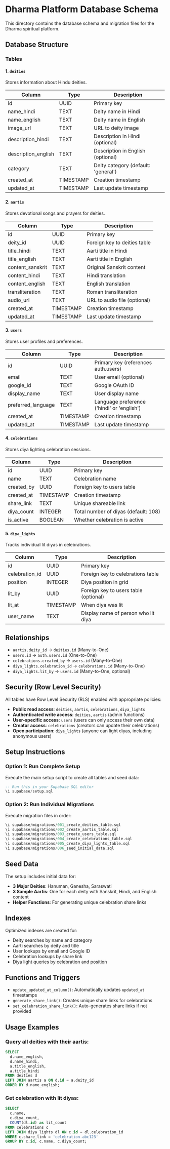 # Dharma Platform Database Schema

This directory contains the database schema and migration files for the Dharma spiritual platform.

## Database Structure

### Tables

#### 1. `deities`
Stores information about Hindu deities.

| Column | Type | Description |
|--------|------|-------------|
| id | UUID | Primary key |
| name_hindi | TEXT | Deity name in Hindi |
| name_english | TEXT | Deity name in English |
| image_url | TEXT | URL to deity image |
| description_hindi | TEXT | Description in Hindi (optional) |
| description_english | TEXT | Description in English (optional) |
| category | TEXT | Deity category (default: 'general') |
| created_at | TIMESTAMP | Creation timestamp |
| updated_at | TIMESTAMP | Last update timestamp |

#### 2. `aartis`
Stores devotional songs and prayers for deities.

| Column | Type | Description |
|--------|------|-------------|
| id | UUID | Primary key |
| deity_id | UUID | Foreign key to deities table |
| title_hindi | TEXT | Aarti title in Hindi |
| title_english | TEXT | Aarti title in English |
| content_sanskrit | TEXT | Original Sanskrit content |
| content_hindi | TEXT | Hindi translation |
| content_english | TEXT | English translation |
| transliteration | TEXT | Roman transliteration |
| audio_url | TEXT | URL to audio file (optional) |
| created_at | TIMESTAMP | Creation timestamp |
| updated_at | TIMESTAMP | Last update timestamp |

#### 3. `users`
Stores user profiles and preferences.

| Column | Type | Description |
|--------|------|-------------|
| id | UUID | Primary key (references auth.users) |
| email | TEXT | User email (optional) |
| google_id | TEXT | Google OAuth ID |
| display_name | TEXT | User display name |
| preferred_language | TEXT | Language preference ('hindi' or 'english') |
| created_at | TIMESTAMP | Creation timestamp |
| updated_at | TIMESTAMP | Last update timestamp |

#### 4. `celebrations`
Stores diya lighting celebration sessions.

| Column | Type | Description |
|--------|------|-------------|
| id | UUID | Primary key |
| name | TEXT | Celebration name |
| created_by | UUID | Foreign key to users table |
| created_at | TIMESTAMP | Creation timestamp |
| share_link | TEXT | Unique shareable link |
| diya_count | INTEGER | Total number of diyas (default: 108) |
| is_active | BOOLEAN | Whether celebration is active |

#### 5. `diya_lights`
Tracks individual lit diyas in celebrations.

| Column | Type | Description |
|--------|------|-------------|
| id | UUID | Primary key |
| celebration_id | UUID | Foreign key to celebrations table |
| position | INTEGER | Diya position in grid |
| lit_by | UUID | Foreign key to users table (optional) |
| lit_at | TIMESTAMP | When diya was lit |
| user_name | TEXT | Display name of person who lit diya |

## Relationships

- `aartis.deity_id` → `deities.id` (Many-to-One)
- `users.id` → `auth.users.id` (One-to-One)
- `celebrations.created_by` → `users.id` (Many-to-One)
- `diya_lights.celebration_id` → `celebrations.id` (Many-to-One)
- `diya_lights.lit_by` → `users.id` (Many-to-One, optional)

## Security (Row Level Security)

All tables have Row Level Security (RLS) enabled with appropriate policies:

- **Public read access**: `deities`, `aartis`, `celebrations`, `diya_lights`
- **Authenticated write access**: `deities`, `aartis` (admin functions)
- **User-specific access**: `users` (users can only access their own data)
- **Creator access**: `celebrations` (creators can update their celebrations)
- **Open participation**: `diya_lights` (anyone can light diyas, including anonymous users)

## Setup Instructions

### Option 1: Run Complete Setup
Execute the main setup script to create all tables and seed data:

```sql
-- Run this in your Supabase SQL editor
\i supabase/setup.sql
```

### Option 2: Run Individual Migrations
Execute migration files in order:

```sql
\i supabase/migrations/001_create_deities_table.sql
\i supabase/migrations/002_create_aartis_table.sql
\i supabase/migrations/003_create_users_table.sql
\i supabase/migrations/004_create_celebrations_table.sql
\i supabase/migrations/005_create_diya_lights_table.sql
\i supabase/migrations/006_seed_initial_data.sql
```

## Seed Data

The setup includes initial data for:

- **3 Major Deities**: Hanuman, Ganesha, Saraswati
- **3 Sample Aartis**: One for each deity with Sanskrit, Hindi, and English content
- **Helper Functions**: For generating unique celebration share links

## Indexes

Optimized indexes are created for:
- Deity searches by name and category
- Aarti searches by deity and title
- User lookups by email and Google ID
- Celebration lookups by share link
- Diya light queries by celebration and position

## Functions and Triggers

- `update_updated_at_column()`: Automatically updates `updated_at` timestamps
- `generate_share_link()`: Creates unique share links for celebrations
- `set_celebration_share_link()`: Auto-generates share links if not provided

## Usage Examples

### Query all deities with their aartis:
```sql
SELECT 
  d.name_english,
  d.name_hindi,
  a.title_english,
  a.title_hindi
FROM deities d
LEFT JOIN aartis a ON d.id = a.deity_id
ORDER BY d.name_english;
```

### Get celebration with lit diyas:
```sql
SELECT 
  c.name,
  c.diya_count,
  COUNT(dl.id) as lit_count
FROM celebrations c
LEFT JOIN diya_lights dl ON c.id = dl.celebration_id
WHERE c.share_link = 'celebration-abc123'
GROUP BY c.id, c.name, c.diya_count;
```